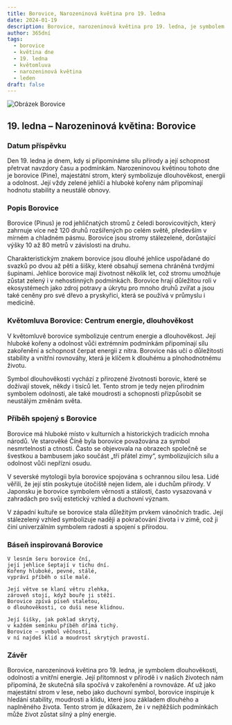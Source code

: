 ```yaml
---
title: Borovice, Narozeninová květina pro 19. ledna
date: 2024-01-19
description: Borovice, narozeninová květina pro 19. ledna, je symbolem Centrum energie, dlouhověkost. Objevte její jedinečný význam, fascinující příběhy a poezii, která oslavuje její krásu.
author: 365dní
tags:
  - borovice
  - květina dne
  - 19. ledna
  - květomluva
  - narozeninová květina
  - leden
draft: false
---
```


![Obrázek Borovice](https://cdn.pixabay.com/photo/2015/01/04/11/12/pine-588159_1280.jpg#center)


## 19. ledna – Narozeninová květina: Borovice

### Datum příspěvku

Den 19. ledna je dnem, kdy si připomínáme sílu přírody a její schopnost přetrvat navzdory času a podmínkám. Narozeninovou květinou tohoto dne je borovice (Pine), majestátní strom, který symbolizuje dlouhověkost, energii a odolnost. Její vždy zelené jehličí a hluboké kořeny nám připomínají hodnotu stability a neustálé obnovy.

### Popis Borovice

Borovice (Pinus) je rod jehličnatých stromů z čeledi borovicovitých, který zahrnuje více než 120 druhů rozšířených po celém světě, především v mírném a chladném pásmu. Borovice jsou stromy stálezelené, dorůstající výšky 10 až 80 metrů v závislosti na druhu.

Charakteristickým znakem borovice jsou dlouhé jehlice uspořádané do svazků po dvou až pěti a šišky, které obsahují semena chráněná tvrdými šupinami. Jehlice borovice mají životnost několik let, což stromu umožňuje zůstat zelený i v nehostinných podmínkách. Borovice hrají důležitou roli v ekosystémech jako zdroj potravy a úkrytu pro mnoho druhů zvířat a jsou také ceněny pro své dřevo a pryskyřici, která se používá v průmyslu i medicíně.

### Květomluva Borovice: Centrum energie, dlouhověkost

V květomluvě borovice symbolizuje centrum energie a dlouhověkost. Její hluboké kořeny a odolnost vůči extrémním podmínkám připomínají sílu zakořenění a schopnost čerpat energii z nitra. Borovice nás učí o důležitosti stability a vnitřní rovnováhy, která je klíčem k dlouhému a plnohodnotnému životu.

Symbol dlouhověkosti vychází z přirozené životnosti borovic, které se dožívají stovek, někdy i tisíců let. Tento strom je tedy nejen přírodním symbolem odolnosti, ale také moudrosti a schopnosti přizpůsobit se neustálým změnám světa.

### Příběh spojený s Borovice

Borovice má hluboké místo v kulturních a historických tradicích mnoha národů. Ve starověké Číně byla borovice považována za symbol nesmrtelnosti a ctnosti. Často se objevovala na obrazech společně se švestkou a bambusem jako součást „tří přátel zimy“, symbolizujících sílu a odolnost vůči nepřízni osudu.

V severské mytologii byla borovice spojována s ochrannou silou lesa. Lidé věřili, že její stín poskytuje útočiště nejen lidem, ale i duchům přírody. V Japonsku je borovice symbolem věrnosti a stálosti, často vysazovaná v zahradách pro svůj estetický vzhled a duchovní význam.

V západní kultuře se borovice stala důležitým prvkem vánočních tradic. Její stálezelený vzhled symbolizuje naději a pokračování života i v zimě, což ji činí univerzálním symbolem radosti a spojení s přírodou.

### Báseň inspirovaná Borovice

```
V lesním šeru borovice ční,  
její jehlice šeptají v tichu dní.  
Kořeny hluboké, pevné, stálé,  
vypráví příběh o síle malé.  

Její větve se klaní větru zlehka,  
zároveň stojí, když bouře ji stěží.  
Borovice zpívá píseň staletou,  
o dlouhověkosti, co duši nese klidnou.  

Její šišky, jak poklad skrytý,  
v každém semínku příběh dřímá tichý.  
Borovice – symbol věčnosti,  
v ní najdeš klid a moudrost skrytých pravostí.  
```

### Závěr

Borovice, narozeninová květina pro 19. ledna, je symbolem dlouhověkosti, odolnosti a vnitřní energie. Její přítomnost v přírodě i v našich životech nám připomíná, že skutečná síla spočívá v zakořenění a rovnováze. Ať už jako majestátní strom v lese, nebo jako duchovní symbol, borovice inspiruje k hledání stability, moudrosti a klidu, které jsou základem dlouhého a naplněného života. Tento strom je důkazem, že i v nejtěžších podmínkách může život zůstat silný a plný energie.